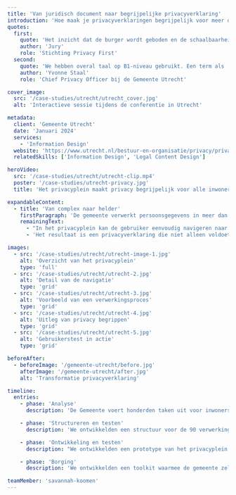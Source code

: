 ```yaml
---
title: 'Van juridisch document naar begrijpelijke privacyverklaring'
introduction: 'Hoe maak je privacyverklaringen begrijpelijk voor meer dan 360.000 inwoners? De Gemeente Utrecht vroeg Patroon om hun complexe privacyverklaring te transformeren naar een toegankelijk document. We ontwikkelden een interactief privacyplein dat inwoners stap voor stap door de verschillende verwerkingsprocessen leidt.'
quotes:
  first:
    quote: 'Het inzicht dat de burger wordt geboden en de schaalbaarheid van dit concept spreken de jury aan: andere gemeenten kunnen dit voorbeeld volgen en dat zal burgers helpen om snel en laagdrempelig inzicht te krijgen in wat er met hun gegevens gebeurt.'
    author: 'Jury'
    role: 'Stichting Privacy First'
  second:
    quote: 'We hebben overal taal op B1-niveau gebruikt. Een term als ‘geautomatiseerde besluitvorming’, wat vrij essentieel is in de AVG, snapt geen mens op straat.'
    author: 'Yvonne Staal'
    role: 'Chief Privacy Officer bij de Gemeente Utrecht'

cover_image:
  src: '/case-studies/utrecht/utrecht_cover.jpg'
  alt: 'Interactieve sessie tijdens de conferentie in Utrecht'

metadata:
  client: 'Gemeente Utrecht'
  date: 'Januari 2024'
  services:
    - 'Information Design'
  website: 'https://www.utrecht.nl/bestuur-en-organisatie/privacy/privacyverklaring'
  relatedSkills: ['Information Design', 'Legal Content Design']

heroVideo:
  src: '/case-studies/utrecht/utrecht-clip.mp4'
  poster: '/case-studies/utrecht-privacy.jpg'
  title: 'Het privacyplein maakt privacy begrijpelijk voor alle inwoners van Utrecht.'

expandableContent:
  - title: 'Van complex naar helder'
    firstParagraph: 'De gemeente verwerkt persoonsgegevens in meer dan 90 verschillende processen. Van parkeervergunningen tot bijstandsaanvragen. Al deze processen moeten helder uitgelegd worden aan inwoners. We ontwikkelden daarom een nieuwe structuur die niet uitgaat van de gemeentelijke organisatie, maar van de leefwereld van de inwoner.'
    remainingText:
      - "In het privacyplein kan de gebruiker eenvoudig navigeren naar de situatie die voor hem of haar relevant is. Juridische termen als 'Fiscale parkeerhandhaving' en 'Bestuursrechtelijk instrumentarium' werden vertaald naar begrijpelijke taal, zonder de juridische betekenis te verliezen."
      - 'Het resultaat is een privacyverklaring die niet alleen voldoet aan alle juridische eisen, maar ook echt begrepen wordt door de inwoners van Utrecht. Zo maken we privacy tot iets tastbaars dat past bij een moderne, transparante overheid.'

images:
  - src: '/case-studies/utrecht/utrecht-image-1.jpg'
    alt: 'Overzicht van het privacyplein'
    type: 'full'
  - src: '/case-studies/utrecht/utrecht-2.jpg'
    alt: 'Detail van de navigatie'
    type: 'grid'
  - src: '/case-studies/utrecht/utrecht-3.jpg'
    alt: 'Voorbeeld van een verwerkingsproces'
    type: 'grid'
  - src: '/case-studies/utrecht/utrecht-4.jpg'
    alt: 'Uitleg van privacy begrippen'
    type: 'grid'
  - src: '/case-studies/utrecht/utrecht-5.jpg'
    alt: 'Gebruikerstest in actie'
    type: 'grid'

beforeAfter:
  - beforeImage: '/gemeente-utrecht/before.jpg'
    afterImage: '/gemeente-utrecht/after.jpg'
    alt: 'Transformatie privacyverklaring'

timeline:
  entries:
    - phase: 'Analyse'
      description: 'De Gemeente voert honderden taken uit voor inwoners. We brachten al deze verwerkingsprocessen in kaart en zoomden in op de 90 belangrijkste processen.'

    - phase: 'Structureren en testen'
      description: 'We ontwikkelden een structuur voor de 90 verwerkingsprocessen, waarbij niet de organisatorische indeling van de gemeente leidend is, maar de belevingswereld van de gebruiker. Deze structuur werd getest met een representatieve gebruikersgroep.'

    - phase: 'Ontwikkeling en testen'
      description: "We ontwikkelden een prototype van het privacyplein en testte deze met inwoners van de Gemeente Utrecht op het stadhuis. Dit leverde waardevolle inzichten op. Bijvoorbeeld: weinig mensen wisten de betekenis van 'gegevens'. We veranderden dit naar 'persoonlijke informatie'."

    - phase: 'Borging'
      description: 'We ontwikkelden een toolkit waarmee de gemeente zelf gemakkelijk nieuwe privacyverklaringen kan maken. En trainde de beheerders in het gebruik van deze toolkit.'

teamMember: 'savannah-koomen'
---
```


